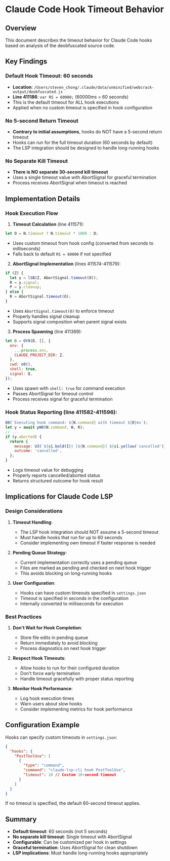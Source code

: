 # Claude Code Hook Timeout Behavior

## Overview

This document describes the timeout behavior for Claude Code hooks based on analysis of the deobfuscated source code.

## Key Findings

### Default Hook Timeout: 60 seconds

- **Location**: `/Users/steven_chong/.claude/data/unminified/webcrack-output/deobfuscated.js`
- **Line 411186**: `var RS = 60000;` (60000ms = 60 seconds)
- This is the default timeout for ALL hook executions
- Applied when no custom timeout is specified in hook configuration

### No 5-second Return Timeout

- **Contrary to initial assumptions**, hooks do NOT have a 5-second return timeout
- Hooks can run for the full timeout duration (60 seconds by default)
- The LSP integration should be designed to handle long-running hooks

### No Separate Kill Timeout

- **There is NO separate 30-second kill timeout**
- Uses a single timeout value with AbortSignal for graceful termination
- Process receives AbortSignal when timeout is reached

## Implementation Details

### Hook Execution Flow

1. **Timeout Calculation** (line 411571):

```javascript
let O = N.timeout ? N.timeout * 1000 : D;
```

- Uses custom timeout from hook config (converted from seconds to milliseconds)
- Falls back to default `RS = 60000` if not specified

2. **AbortSignal Implementation** (lines 411574-411579):

```javascript
if (Z) {
  let y = lSB(Z, AbortSignal.timeout(O));
  R = y.signal;
  P = y.cleanup;
} else {
  R = AbortSignal.timeout(O);
}
```

- Uses `AbortSignal.timeout(O)` to enforce timeout
- Properly handles signal cleanup
- Supports signal composition when parent signal exists

3. **Process Spawning** (line 411369):

```javascript
let G = OY8(D, [], {
  env: {
    ...process.env,
    CLAUDE_PROJECT_DIR: Z,
  },
  cwd: o0(),
  shell: true,
  signal: Q,
});
```

- Uses spawn with `shell: true` for command execution
- Passes AbortSignal for timeout control
- Process receives signal for graceful termination

### Hook Status Reporting (line 411582-411596):

```javascript
Q0(`Executing hook command: ${N.command} with timeout ${O}ms`);
let y = await pN0(N.command, W, R);
// ...
if (y.aborted) {
  return {
    message: U3(`${s1.bold(I)} [${N.command}] ${s1.yellow('cancelled')}`, 'info', B),
    outcome: 'cancelled',
  };
}
```

- Logs timeout value for debugging
- Properly reports cancelled/aborted status
- Returns structured outcome for hook result

## Implications for Claude Code LSP

### Design Considerations

1. **Timeout Handling**:
   - The LSP hook integration should NOT assume a 5-second timeout
   - Must handle hooks that run for up to 60 seconds
   - Consider implementing own timeout if faster response is needed

2. **Pending Queue Strategy**:
   - Current implementation correctly uses a pending queue
   - Files are marked as pending and checked on next hook trigger
   - This avoids blocking on long-running hooks

3. **User Configuration**:
   - Hooks can have custom timeouts specified in `settings.json`
   - Timeout is specified in seconds in the configuration
   - Internally converted to milliseconds for execution

### Best Practices

1. **Don't Wait for Hook Completion**:
   - Store file edits in pending queue
   - Return immediately to avoid blocking
   - Process diagnostics on next hook trigger

2. **Respect Hook Timeouts**:
   - Allow hooks to run for their configured duration
   - Don't force early termination
   - Handle timeout gracefully with proper status reporting

3. **Monitor Hook Performance**:
   - Log hook execution times
   - Warn users about slow hooks
   - Consider implementing metrics for hook performance

## Configuration Example

Hooks can specify custom timeouts in `settings.json`:

```json
{
  "hooks": {
    "PostToolUse": [
      {
        "type": "command",
        "command": "claude-lsp-cli hook PostToolUse",
        "timeout": 10 // Custom 10-second timeout
      }
    ]
  }
}
```

If no timeout is specified, the default 60-second timeout applies.

## Summary

- **Default timeout**: 60 seconds (not 5 seconds)
- **No separate kill timeout**: Single timeout with AbortSignal
- **Configurable**: Can be customized per hook in settings
- **Graceful termination**: Uses AbortSignal for clean shutdown
- **LSP implications**: Must handle long-running hooks appropriately
